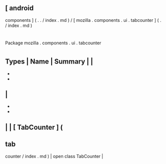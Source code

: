 [
android
-
components
]
(
.
.
/
index
.
md
)
/
[
mozilla
.
components
.
ui
.
tabcounter
]
(
.
/
index
.
md
)
#
#
Package
mozilla
.
components
.
ui
.
tabcounter
#
#
#
Types
|
Name
|
Summary
|
|
-
-
-
|
-
-
-
|
|
[
TabCounter
]
(
-
tab
-
counter
/
index
.
md
)
|
open
class
TabCounter
|
